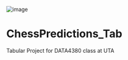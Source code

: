 ![image](https://github.com/user-attachments/assets/362f9f1c-c5f7-4cbc-9416-e2cf087f7cde)
# ChessPredictions_Tab
Tabular Project for DATA4380 class at UTA

